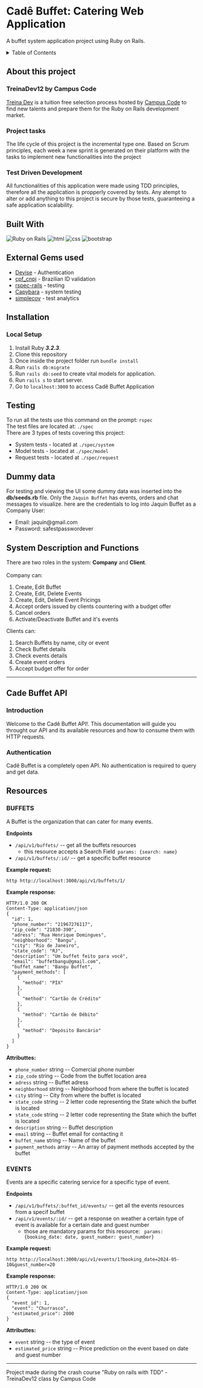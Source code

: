 
# Cadê Buffet: Catering Web Application

A buffet system application project using Ruby on Rails.

<details>
  <summary>Table of Contents</summary>
  <ol>
    <li><a href="#about-this-project">About this project</a></li>
    <li><a href="#built-with">Built With</a></li>
    <li><a href="#external-gems-used">External Gems used</a></li>
    <li><a href="#installation">Installation</a></li>
    <li><a href="#dummy-data">Dummy data</a></li>
    <li><a href="#testing">Testing</a></li>
    <li><a href="#system-description-and-functions">System functions and description</a></li>
    <li><a href="#cade-buffet-api">Cadê Buffet API</a></li>
  </ol>
</details>

## About this project
### TreinaDev12 by Campus Code
[Treina Dev](https://treinadev.com.br/) is a tuition free selection process hosted by [Campus Code](https://www.campuscode.com.br/) 
to find new talents and prepare them for the Ruby on Rails development market.
### Project tasks
The life cycle of this project is the incremental type one. Based on Scrum principles, each week a new sprint
is generated on their platform with the tasks to implement new functionalities into the project
### Test Driven Development
All functionalities of this application were made using TDD principles, therefore all the application is propperly covered by tests. 
Any atempt to alter or add anything to this project is secure by those tests, guaranteeing a safe application scalability.

## Built With
![Ruby on Rails](https://img.shields.io/badge/Ruby_on_Rails-A10E3B?style=for-the-badge&amp;logo=rubyonrails&amp;logoColor=white)
![html](https://img.shields.io/badge/HTML5-E34F26?style=for-the-badge&logo=html5&logoColor=white)
![css](https://img.shields.io/badge/CSS3-1572B6?style=for-the-badge&logo=css3&logoColor=white)
![bootstrap](https://img.shields.io/badge/Bootstrap-563D7C?style=for-the-badge&logo=bootstrap&logoColor=white)

## External Gems used
<ul>
  <li><a href="https://github.com/heartcombo/devise">Devise</a> - Authentication</li>
  <li><a href="https://github.com/fnando/cpf_cnpj">cpf_cnpj</a> - Brazilian ID validation</li>
  <li><a href="https://github.com/rspec/rspec-rails">rspec-rails</a> - testing</li>
  <li><a href="https://teamcapybara.github.io/capybara/">Capybara</a> - system testing</li>
  <li><a href="https://github.com/simplecov-ruby/simplecov">simplecov</a> - test analytics</li>
</ul>

## Installation
### Local Setup
1. Install Ruby ***3.2.3***.
2. Clone this repository
3. Once inside the project folder run ```bundle install```
4. Run ```rails db:migrate```
5. Run ```rails db:seed``` to create vital models for application.
6. Run ```rails s``` to start server.
7. Go to ```localhost:3000``` to access Cadê Buffet Application

## Testing
To run all the tests use this command on the prompt: ```rspec```<br/>
The test files are located at: <code>./spec</code> <br/>
There are 3 types of tests covering this project: 
<ul>
  <li>System tests - located at <code>./spec/system</code></li>
  <li>Model tests - located at <code>./spec/model</code></li>
  <li>Request tests - located at <code>./spec/request</code></li>
</ul>

## Dummy data
For testing and viewing the UI some dummy data was inserted into the 
**db/seeds.rb** file.
Only the <code>Jaquin Buffet</code> has events, orders and chat messages to visualize.
here are the credentials to log into Jaquin Buffet as a Company User: 
<ul>
  <li>Email: jaquin@gmail.com</li>
  <li>Password: safestpasswordever</li>
</ul>

## System Description and Functions
There are two roles in the system: **Company** and **Client**.<br/><br/>
Company can:<br/>
<ol>
    <li>Create, Edit Buffet</li>
    <li>Create, Edit, Delete Events</li>
    <li>Create, Edit, Delete Event Pricings</li>
    <li>Accept orders issued by clients countering with a budget offer</li>
    <li>Cancel orders</li>
    <li>Activate/Deactivate Buffet and it's events</li>
</ol>

Clients can:<br/>
<ol>
    <li>Search Buffets by name, city or event</li>
    <li>Check Buffet details</li>
    <li>Check events details</li>
    <li>Create event orders</li>
    <li>Accept budget offer for order</li>
</ol>

<hr>

## Cade Buffet API 

### Introduction
Welcome to the Cadê Buffet API!. This documentation will guide you throught our API and its available resources and how to consume them with HTTP requests.

### Authentication
Cadê Buffet is a completely open API. No authentication is required to query and get data.

## Resources
### BUFFETS
A Buffet is the organization that can cater for many events.

**Endpoints**
<ul>
  <li>
    <code>/api/v1/buffets/</code> -- get all the buffets resources
    <ul>
      <li>this resource accepts a <bold>Search Field</bold><code> params: {search: name}</code></li>
    </ul>
  </li>
  <li><code>/api/v1/buffets/:id/</code> -- get a specific buffet resource</li>
</ul>

**Example request:**
```
http http://localhost:3000/api/v1/buffets/1/
```
**Example response:**
```
HTTP/1.0 200 OK
Content-Type: application/json
{
  "id": 1,
  "phone_number": "21967276117",
  "zip_code": "21830-390",
  "adress": "Rua Henrique Domingues",
  "neighborhood": "Bangu",
  "city": "Rio de Janeiro",
  "state_code": "RJ",
  "description": "Um buffet feito para você",
  "email": "buffetbangu@gmail.com",
  "buffet_name": "Bangu Buffet",
  "payment_methods": [
    {
      "method": "PIX"
    },
    {
      "method": "Cartão de Crédito"
    },
    {
      "method": "Cartão de Débito"
    },
    {
      "method": "Depósito Bancário"
    }
  ]
}
```
**Attributtes:**
<ul>
  <li><code>phone_number</code> string -- Comercial phone number</li>
  <li><code>zip_code</code> string -- Code from the buffet location area</li>
  <li><code>adress</code> string -- Buffet adress</li>
  <li><code>neighborhood</code> string -- Neighborhood from where the buffet is located</li>
  <li><code>city</code> string -- City from where the buffet is located</li>
  <li><code>state_code</code> string -- 2 letter code representing the State which the buffet is located</li>
  <li><code>state_code</code> string -- 2 letter code representing the State which the buffet is located</li>
  <li><code>description</code> string -- Buffet description</li>
  <li><code>email</code> string -- Buffet email for contacting it</li>
  <li><code>buffet_name</code> string -- Name of the buffet</li>
  <li><code>payment_methods</code> array -- An array of payment methods accepted by the buffet</li>
</ul>

### EVENTS
Events are a specific catering service for a specific type of event.

**Endpoints**
<ul>
  <li><code>/api/v1/buffets/:buffet_id/events/</code> -- get all the events resources from a specif buffet</li>
  <li>
    <code>/api/v1/events/:id/</code> -- get a response on weather a certain type of event is available for a certain date and guest number 
    <ul>
      <li>those are mandatory params for this resource: <code> params: {booking_date: date, guest_number: guest_number}</code></li>
    </ul>
  </li>
</ul>

**Example request:**
```
http http://localhost:3000/api/v1/events/1?booking_date=2024-05-10&guest_number=20
```
**Example response:**
```
HTTP/1.0 200 OK
Content-Type: application/json
{
  "event_id": 1,
  "event": "Churrasco",
  "estimated_price": 2000
}
```
**Attributtes:**
<ul>
  <li><code>event</code> string -- the type of event</li>
  <li><code>estimated_price</code> string -- Price prediction on the event based on date and guest number</li>
</ul>

<hr>
Project made during the crash course "Ruby on rails with TDD" - TreinaDev12 class by Campus Code
